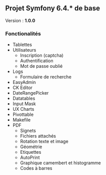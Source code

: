 ## Projet Symfony 6.4.* de base

Version : **1.0.0**

### Fonctionalités

- Tablettes
- Utilisateurs
   - Inscription (captcha)
   - Authentification
   - Mot de passe oublié
- Logs
   - Formulaire de recherche
- EasyAdmin
- CK Editor
- DateRangePicker
- Datatables
- Input Mask
- UX Charts
- Pivottable
- Makefile
- PDF
   - Signets
   - Fichiers attachés
   - Rotation texte et image
   - Géométrie
   - Etiquettes
   - AutoPrint
   - Graphique camembert et histogramme
   - Codes à barres